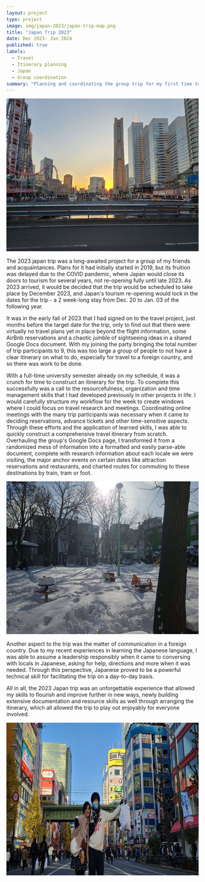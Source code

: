 ```yaml
---
layout: project
type: project
image: img/japan-2023/japan-trip-map.png
title: "Japan Trip 2023"
date: Dec 2023- Jan 2024
published: true
labels:
  - Travel
  - Itinerary planning
  - Japan
  - Group coordination
summary: "Planning and coordinating the group trip for my first time to Japan."
---
```


<img height="400px" class="rounded mx-auto d-block" src="../img/japan-2023/japan-trip-1.jpg">

The 2023 japan trip was a long-awaited project for a group of my friends and acquaintances. Plans for it had initially started in 2019, but its fruition was delayed due to the COVID pandemic, where Japan would close its doors to tourism for several years, not re-opening fully until late 2023. As 2023 arrived, it would be decided that the trip would be scheduled to take place by December 2023, and Japan's tourism re-opening would lock in the dates for the trip - a 2 week-long stay from Dec. 20 to Jan. 03 of the following year.

It was in the early fall of 2023 that I had signed on to the travel project, just months before the target date for the trip, only to find out that there were virtually no travel plans yet in place beyond the flight information, some AirBnb reservations and a chaotic jumble of sightseeing ideas in a shared Google Docs document. With my joining the party bringing the total number of trip participants to 9, this was too large a group of people to not have a clear itinerary on what to do, especially for travel to a foreign country, and so there was work to be done.

With a full-time university semester already on my schedule, it was a crunch for time to construct an itinerary for the trip. To complete this successfully was a call to the resourcefulness, organization and time management skills that I had developed previously in other projects in life. I would carefully structure my workflow for the week to create windows where I could focus on travel research and meetings. Coordinating online meetings with the many trip participants was necessary when it came to deciding reservations, advance tickets and other time-sensitive aspects. Through these efforts and the application of learned skills, I was able to quickly construct a comprehensive travel itinerary from scratch. Overhauling the group's Google Docs page, I transformed it from a randomized mess of information into a formatted and easily parse-able document, complete with research information about each locale we were visiting, the major anchor events on certain dates like attraction reservations and restaurants, and charted routes for commuting to these destinations by train, tram or foot.

<img height="400px" class="rounded mx-auto d-block" src="../img/japan-2023/japan-trip-3.jpg">

Another aspect to the trip was the matter of communication in a foreign country. Due to my recent experiences in learning the Japanese language, I was able to assume a leadership responsibly when it came to conversing with locals in Japanese, asking for help, directions and more when it was needed. Through this perspective, Japanese proved to be a powerful technical skill for facilitating the trip on a day-to-day basis.

All in all, the 2023 Japan trip was an unforgettable experience that allowed my skills to flourish and improve further in new ways, newly building extensive documentation and resource skills as well through arranging the itinerary, which all allowed the trip to play out enjoyably for everyone involved.

<img height="400px" class="rounded mx-auto d-block" src="../img/japan-2023/japan-trip-2.jpg">


